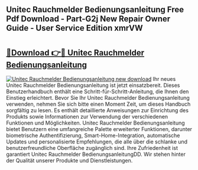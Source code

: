 ## Unitec Rauchmelder Bedienungsanleitung Free Pdf Download - Part-G2j New Repair Owner Guide - User Service Edition xmrVW

# <h2><a href="http://df34c8t.blite.top/?on=Unitec+Rauchmelder+Bedienungsanleitung">🔗Download 👉🔴 Unitec Rauchmelder Bedienungsanleitung</a></h2>

[![Unitec Rauchmelder Bedienungsanleitung new download](https://i.imgur.com/lujVjoI.png)](http://df34c8t.blite.top/?on=Unitec+Rauchmelder+Bedienungsanleitung)
Ihr neues Unitec Rauchmelder Bedienungsanleitung ist jetzt einsatzbereit. Dieses Benutzerhandbuch enthält eine Schritt-für-Schritt-Anleitung, die Ihnen den Einstieg erleichtert. Bevor Sie Ihr Unitec Rauchmelder Bedienungsanleitung verwenden, nehmen Sie sich bitte einen Moment Zeit, um dieses Handbuch sorgfältig zu lesen. Es enthält detaillierte Anweisungen zur Einrichtung des Produkts sowie Informationen zur Verwendung der verschiedenen Funktionen und Möglichkeiten. Unitec Rauchmelder Bedienungsanleitung bietet Benutzern eine umfangreiche Palette erweiterter Funktionen, darunter biometrische Authentifizierung, Smart-Home-Integration, automatische Updates und personalisierte Empfehlungen, die alle über die schlanke und benutzerfreundliche Oberfläche zugänglich sind. Ihre Zufriedenheit ist garantiert Unitec Rauchmelder BedienungsanleitungDD. Wir stehen hinter der Qualität unserer Produkte und Dienstleistungen.
